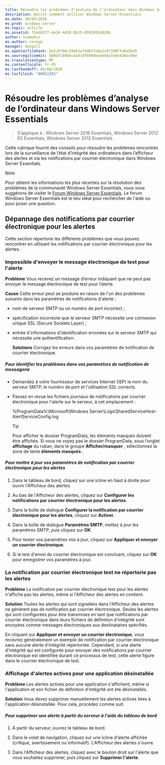 ```yaml
---
title: Résoudre les problèmes d’analyse de l’ordinateur dans Windows Server Essentials
description: Décrit comment utiliser Windows Server Essentials
ms.date: 10/03/2016
ms.prod: windows-server
ms.topic: article
ms.assetid: f1e6b377-4a24-4d28-9b25-05910914826b
author: nnamuhcs
ms.author: coreyp
manager: dongill
ms.openlocfilehash: 5e2c8706c29e63a74d637e4a2c072d0ffa0a56d5
ms.sourcegitcommit: b00d7c8968c4adc8f699dbee694afe6ed36bc9de
ms.translationtype: MT
ms.contentlocale: fr-FR
ms.lasthandoff: 04/08/2020
ms.locfileid: "80852202"
---
```

# <a name="troubleshoot-computer-monitoring-in-windows-server-essentials"></a>Résoudre les problèmes d’analyse de l’ordinateur dans Windows Server Essentials

>S’applique à : Windows Server 2016 Essentials, Windows Server 2012 R2 Essentials, Windows Server 2012 Essentials

Cette rubrique fournit des conseils pour résoudre les problèmes rencontrés lors de la surveillance de l’état d’intégrité des ordinateurs dans l’afficheur des alertes et via les notifications par courrier électronique dans Windows Server Essentials.  
  
> [!NOTE]
>  Pour obtenir les informations les plus récentes sur la résolution des problèmes de la communauté Windows Server Essentials, nous vous suggérons de visiter le [Forum Windows Server Essentials](https://social.technet.microsoft.com/Forums/winserveressentials/threads). Le forum Windows Server Essentials est le lieu idéal pour rechercher de l'aide ou pour poser une question.  
  
##  <a name="troubleshooting-email-notifications-for-alerts"></a><a name="BKMK_TS"></a>Dépannage des notifications par courrier électronique pour les alertes  
 Cette section répertorie les différents problèmes que vous pouvez rencontrer en utilisant les notifications par courrier électronique pour les alertes.  
  
### <a name="cannot-send-the-test-email-for-the-alert"></a>Impossible d'envoyer le message électronique de test pour l'alerte  
 **Problème** Vous recevez un message d’erreur indiquant que ne peut pas envoyer le message électronique de test pour l’alerte.  
  
 **Cause** Cette erreur peut se produire en raison de l'un des problèmes suivants dans les paramètres de notifications d'alerte :  
  
- nom de serveur SMTP ou un numéro de port incorrect ;  
  
- spécification incorrecte que le serveur SMTP nécessite une connexion unique SSL (Secure Sockets Layer) ;  
  
- entrée d'informations d'identification erronées sur le serveur SMTP qui nécessite une authentification.  
  
  **Solutions** Corrigez les erreurs dans vos paramètres de notification de courrier électronique.  
  
##### <a name="to-identify-issues-in-your-email-notification-settings"></a>Pour identifier les problèmes dans vos paramètres de notification de messagerie  
  
-   Demandez à votre fournisseur de services Internet (ISP) le nom du serveur SMTP, le numéro de port et l'utilisation SSL corrects.  
  
-   Passez en revue les fichiers journaux de notifications par courrier électronique pour l'alerte sur le serveur, à cet emplacement :  
  
     %ProgramData%\Microsoft\Windows Server\Logs\SharedServiceHost-AlertServiceConfig.log  
  
    > [!TIP]
    >  Pour afficher le dossier ProgramData, les éléments masqués doivent être affichés. Si vous ne voyez pas le dossier ProgramData, sous l’onglet **affichage** du ruban, dans le groupe **Afficher/masquer** , sélectionnez la zone de texte **éléments masqués** .  
  
##### <a name="to-update-your-email-notification-setup-for-alerts"></a>Pour mettre à jour vos paramètres de notification par courrier électronique pour les alertes  
  
1.  Dans le tableau de bord, cliquez sur une icône en haut à droite pour ouvrir l'Afficheur des alertes.  
  
2.  Au bas de l'Afficheur des alertes, cliquez sur **Configurer les notifications par courrier électronique pour les alertes**.  
  
3.  Dans la boîte de dialogue **Configurer la notification par courrier électronique pour les alertes**, cliquez sur **Activer**.  
  
4.  Dans la boîte de dialogue **Paramètres SMTP**, mettez à jour les paramètres SMTP, puis cliquez sur **OK**.  
  
5.  Pour tester vos paramètres mis à jour, cliquez sur **Appliquer et envoyer un courrier électronique**.  
  
6.  Si le test d'envoi du courrier électronique est concluant, cliquez sur **OK** pour enregistrer vos paramètres à jour.  
  
### <a name="test-email-notification-does-not-list-any-alerts"></a>La notification par courrier électronique test ne répertorie pas les alertes  
 **Problème** La notification par courrier électronique test pour les alertes n'affiche pas les alertes, même si l'Afficheur des alertes en contient.  
  
 **Solution** Toutes les alertes qui sont signalées dans l'Afficheur des alertes ne génèrent pas de notification par courrier électronique. Seules les alertes qui sont configurées pour être transmises en tant que notifications par courrier électronique dans leurs fichiers de définition d'intégrité sont envoyées comme messages électroniques aux destinataires spécifiés.  
  
 En cliquant sur **Appliquer et envoyer un courrier électronique**, vous recevrez généralement un exemple de notification par courrier électronique sans aucune alerte d'intégrité répertoriée. Cependant, si une alerte d'intégrité qui est configurée pour envoyer des notifications par courrier électronique est identifiée durant ce processus de test, cette alerte figure dans le courrier électronique de test.  
  
### <a name="active-alerts-are-displayed-for-an-uninstalled-application"></a>Affichage d'alertes actives pour une application désinstallée  
 **Problème** Les alertes actives pour une application s'affichent, même si l'application et son fichier de définition d'intégrité ont été désinstallés.  
  
 **Solution** Vous devez supprimer manuellement les alertes actives liées à l'application désinstallée. Pour cela, procédez comme suit.  
  
##### <a name="to-delete-an-alert-from-the-server-by-using-the-dashboard"></a>Pour supprimer une alerte à partir du serveur à l'aide du tableau de bord  
  
1.  À partir du serveur, ouvrez le tableau de bord.  
  
2.  Dans le volet de navigation, cliquez sur une icône d'alerte affichée (critique, avertissement ou informatif). L'Afficheur des alertes s'ouvre.  
  
3.  Dans l'Afficheur des alertes, cliquez avec le bouton droit sur l'alerte que vous souhaitez supprimer, puis cliquez sur **Supprimer l'alerte**.
